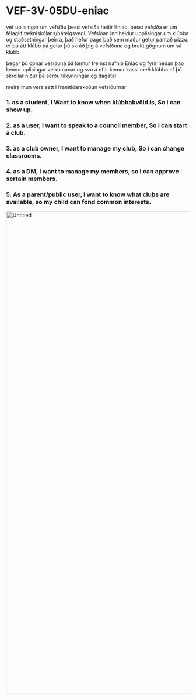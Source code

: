 # VEF-3V-05DU-eniac
vef
uplisingar um vefsíðu
þessi vefsíða heitir Eniac. þessi vefsíða er um félaglíf tækniskólans/háteigsvegi.
Vefsíðan inniheldur upplisingar um klúbba og staðsetningar þeirra, það hefur page það sem maður getur pantað pizzu.
ef þú átt klúbb þá getur þú skráð þig á vefsíðuna og breitt gögnum um sá klúbb.

þegar þú opnar vesíðuna þá kemur fremst nafnið Eniac og fyrir neðan það kemur uplisingar velkomanar og svo á eftir kemur kassi með klúbba ef þú skrollar niður þá sérðu tilkynningar og dagatal


meira mun vera sett i framtiðarskoðun vefsíðurnar

### 1. as a student, I Want to know when klúbbakvöld is, So i can show up.
### 2. as a user, I want to speak to a council member, So i can start a club.
### 3. as a club owner, I want to manage my club, So i can change classrooms.
### 4. as a DM, I want to manage my members, so i can approve sertain members.
### 5. As a parent/public user, I want to know what clubs are available, so my child can fond common interests.


<img width="1879" height="1318" alt="Untitled" src="https://github.com/user-attachments/assets/3e7a21bf-d72f-49e7-b277-272054904df7" />
